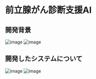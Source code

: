 # 前立腺がん診断支援AI
## 開発背景
![image](https://user-images.githubusercontent.com/89577008/192114457-e647a4d7-b6cf-4044-ac11-36ff30042e86.png)
![image](https://user-images.githubusercontent.com/89577008/192114476-82ce61aa-52d2-4ba1-9022-2f3a275c909d.png)
## 開発したシステムについて
![image](https://user-images.githubusercontent.com/89577008/192114550-09a48f43-8ef7-46df-a5d3-d4146d2c6a33.png)
![image](https://user-images.githubusercontent.com/89577008/192114555-2612b63d-6b5a-4fc9-9eb9-cfa236cafe29.png)

